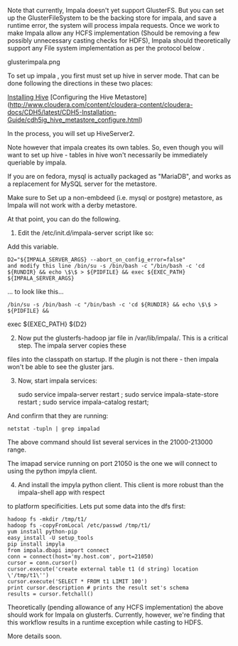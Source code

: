 Note that currently, Impala doesn't yet support GlusterFS.  But you can set up the GlusterFileSystem to be the backing store for impala, and save a runtime error, the system will process impala requests.  Once we work to make Impala allow any HCFS implementation (Should be removing a few possibly unnecessary casting checks for HDFS), Impala should theoretically support any File system implementation as per the protocol below .

glusterimpala.png


To set up impala , you first must set up hive in server mode.  That can be done following the directions in these two places:

[Installing Hive](http://www.cloudera.com/content/cloudera-content/cloudera-docs/CDH5/latest/CDH5-Installation-Guide/cdh5ig_hive_install.html)
[Configuring the Hive Metastore] (http://www.cloudera.com/content/cloudera-content/cloudera-docs/CDH5/latest/CDH5-Installation-Guide/cdh5ig_hive_metastore_configure.html)

In the process, you will set up HiveServer2.

Note however that impala creates its own tables.  So, even though you will want to set up hive - tables in hive won't necessarily be immediately queriable by impala.

If you are on fedora, mysql is actually packaged as "MariaDB", and works as a replacement for MySQL server for the metastore.

Make sure to Set up a non-embdeed (i.e. mysql or postgre) metastore, as Impala will not work with a derby metastore.

At that point, you can do the following.

1) Edit the /etc/init.d/impala-server script like so:

Add this variable.

    D2="${IMPALA_SERVER_ARGS} --abort_on_config_error=false"
    and modify this line /bin/su -s /bin/bash -c "/bin/bash -c 'cd ${RUNDIR} && echo \$\$ > ${PIDFILE} && exec ${EXEC_PATH} ${IMPALA_SERVER_ARGS}

... to look like this...

    /bin/su -s /bin/bash -c "/bin/bash -c 'cd ${RUNDIR} && echo \$\$ > ${PIDFILE} && 
exec ${EXEC_PATH} ${D2}

 

2) Now put the glusterfs-hadoop jar file in /var/lib/impala/.  This is a critical step.  The impala server copies these

files into the classpath on startup.  If the plugin is not there - then impala won't be able to see the gluster jars. 

3) Now, start impala services:

    sudo service impala-server restart ; 
    sudo service impala-state-store restart ; 
    sudo service impala-catalog restart;

And confirm that they are running:

    netstat -tupln | grep impalad

The above command should list several services in the 21000-213000 range.

The imapad service running on port 21050 is the one we will connect to using the python impyla client.

 

4) And install the impyla python client.  This client is more robust than the impala-shell app with respect

to platform specificities.  Lets put some data into the dfs first:

 
    hadoop fs -mkdir /tmp/t1/
    hadoop fs -copyFromLocal /etc/passwd /tmp/t1/
    yum install python-pip
    easy_install -U setup_tools
    pip install impyla
    from impala.dbapi import connect
    conn = connect(host='my.host.com', port=21050)
    cursor = conn.cursor()
    cursor.execute('create external table t1 (d string) location \'/tmp/t1\'')
    cursor.execute('SELECT * FROM t1 LIMIT 100')
    print cursor.description # prints the result set's schema
    results = cursor.fetchall()

Theoretically (pending allowance of any HCFS implementation) the above should work for Impala on glusterfs.   Currently, however, we're finding that this workflow results in a runtime exception while casting to HDFS.


More details soon.